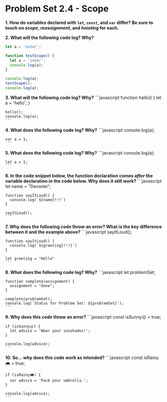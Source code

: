 # Problem Set 2.4 - Scope

**1. How do variables declared with `let`, `const`, and `var` differ? Be sure to touch on _scope_, _reassignment_, and _hoisting_ for each.**

**2. What will the following code log? Why?**
  ```javascript
  let a = 'outer';

  function testScope() {
    let a = 'inner';
    console.log(a);
  }

  console.log(a);
  testScope();
  console.log(a);
  ```

**3. What will the following code log? Why?**
    ```javascript
    function hello() {
      let a = 'hello';
    }

    hello();
    console.log(a);
    ```

**4. What does the following code log? Why?**
    ```javascript
    console.log(a);

    var a = 1;
    ```
  
**5. What does the following code log? Why?**
    ```javascript
    console.log(a);

    let a = 1;
    ```

**6. In the code snippet below, the function declaration comes _after_ the variable declaration in the code below. Why does it still work?**
    ```javascript
    let name = "Devonte";

    function sayItLoud() {
      console.log(`${name}!!!`)
    }

    sayItLoud();
    ```
**7. Why does the following code throw an error? What is the key difference between it and the example above?**
    ```javascript
    sayItLoud();

    function sayItLoud() {
      console.log(`${greeting}!!!}`)
    }

    let greeting = "Hello"
    ```

**8. What does the following code log? Why?**
    ```javascript
    let problemSet;

    function complete(assignment) {
      assignment = "done";
    }

    complete(problemSet);
    console.log(`Status for Problem Set: ${problemSet}`);
    ```

**9. Why does this code throw an error?** 
    ```javascript
    const isSunny🌞 = true;

    if (isSunny🌞) {
      let advice = 'Wear your sunshades!';
    }

    console.log(advice);
    ```


**10. So... why does this code work as intended?**
    ```javascript
    const isRainy🌧 = true;

    if (isRainy🌧) {
      var advice = 'Pack your umbrella.';
    }

    console.log(advice);
    ```
